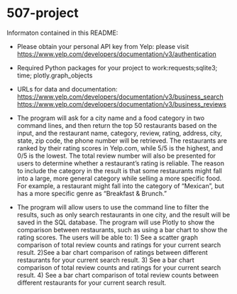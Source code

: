 # 507-project

Informaton contained in this README:

- Please obtain your personal API key from Yelp: please visit https://www.yelp.com/developers/documentation/v3/authentication

- Required Python packages for your project to work:requests;sqlite3; time; plotly.graph_objects

- URLs for data and documentation: https://www.yelp.com/developers/documentation/v3/business_search
https://www.yelp.com/developers/documentation/v3/business_reviews

- The program will ask for a city name and a food category in two command lines, and then return the top 50 restaurants based on the input, and the restaurant name, category, review, rating, address, city, state, zip code, the phone number will be retrieved. The restaurants are ranked by their rating scores in Yelp.com, while 5/5 is the highest, and 0/5 is the lowest. The total review number will also be presented for users to determine whether a restaurant’s rating is reliable. The reason to include the category in the result is that some restaurants might fall into a large, more general category while selling a more specific food. For example, a restaurant might fall into the category of “Mexican”, but has a more specific genre as “Breakfast & Brunch.”

- The program will allow users to use the command line to filter the results, such as only search restaurants in one city, and the result will be saved in the SQL database.
The program will use Plotly to show the comparison between restaurants, such as using a bar chart to show the rating scores. The users will be able to: 1) See a scatter graph comparison of total review counts and ratings for your current search result. 2)See a bar chart comparison of ratings between different restaurants for your current search result. 3) See a bar chart comparison of total review counts and ratings for your current search result. 4) See a bar chart comparison of total review counts between different restaurants for your current search result.

